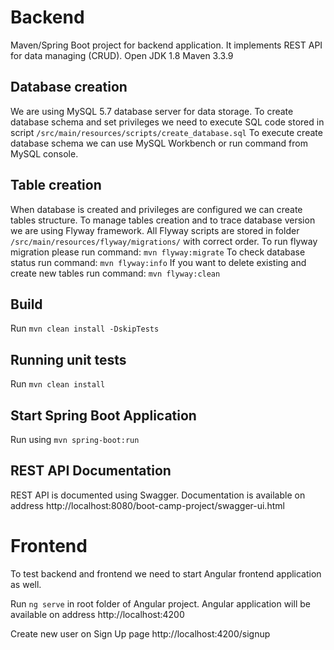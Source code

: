 # Backend
Maven/Spring Boot project for backend application. It implements REST API for data managing (CRUD).
Open JDK 1.8
Maven 3.3.9

## Database creation
We are using MySQL 5.7 database server for data storage.
To create database schema and set privileges we need to execute SQL code stored in script `/src/main/resources/scripts/create_database.sql`
To execute create database schema we can use MySQL Workbench or run command from MySQL console.

## Table creation
When database is created and privileges are configured we can create tables structure.
To manage tables creation and to trace database version we are using Flyway framework. All Flyway scripts are stored in folder `/src/main/resources/flyway/migrations/` with correct order.
To run flyway migration please run command: `mvn flyway:migrate`
To check database status run command: `mvn flyway:info`
If you want to delete existing and create new tables run command: `mvn flyway:clean`

## Build
Run `mvn clean install -DskipTests`

## Running unit tests
Run `mvn clean install`

## Start Spring Boot Application
Run using `mvn spring-boot:run` 

## REST API Documentation
REST API is documented using Swagger. Documentation is available on address http://localhost:8080/boot-camp-project/swagger-ui.html

# Frontend
To test backend and frontend we need to start Angular frontend application as well.

Run `ng serve` in root folder of Angular project.
Angular application will be available on address http://localhost:4200

Create new user on Sign Up page http://localhost:4200/signup
